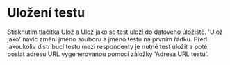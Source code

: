 # Uložení testu

Stisknutím tlačítka Ulož a Ulož jako se test uloží do datového úložiště. 'Ulož jako'  navíc změní jméno souboru a jméno testu na prvním řádku. Před jakoukoliv distribucí testu mezi respondenty je nutné test uložit a poté poslat adresu URL vygenerovanou pomocí záložky 'Adresa URL testu'.


